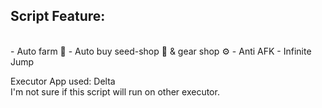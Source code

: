 Script Feature:
---
<br>
- Auto farm 🍎    
- Auto buy seed-shop 🌱 & gear shop ⚙️    
- Anti AFK   
- Infinite Jump
  <br>

Executor App used: Delta
<br>
I'm not sure if this script will run on other executor.
